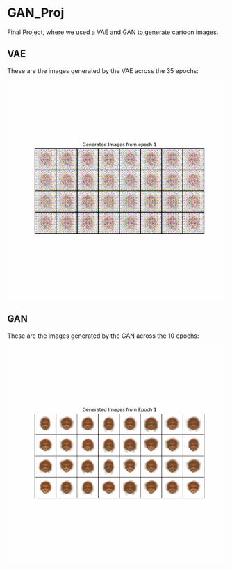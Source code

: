 # GAN_Proj

Final Project, where we used a VAE and GAN to generate cartoon images.

## VAE

These are the images generated by the VAE across the 35 epochs:

![VAE](gan_training_animation.gif)

## GAN

These are the images generated by the GAN across the 10 epochs:

![GAN](vae_training_animation.gif)